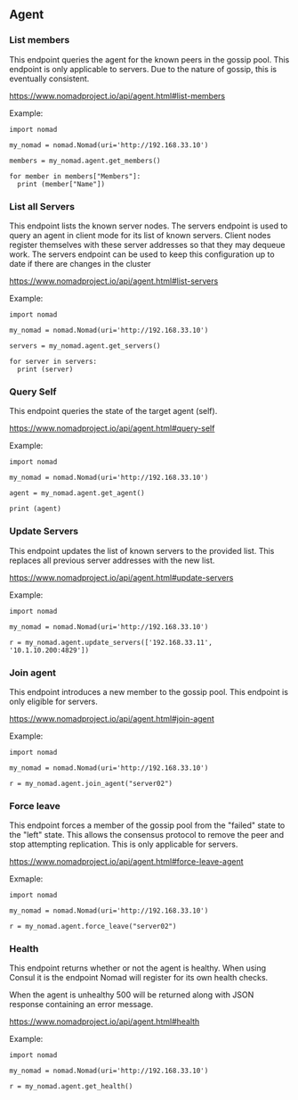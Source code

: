 ## Agent

### List members

This endpoint queries the agent for the known peers in the gossip pool. This endpoint is only applicable to servers. Due to the nature of gossip, this is eventually consistent.

https://www.nomadproject.io/api/agent.html#list-members

Example:

```
import nomad

my_nomad = nomad.Nomad(uri='http://192.168.33.10')

members = my_nomad.agent.get_members()

for member in members["Members"]:
  print (member["Name"])
```

### List all Servers

This endpoint lists the known server nodes. The servers endpoint is used to query an agent in client mode for its list of known servers. Client nodes register themselves with these server addresses so that they may dequeue work. The servers endpoint can be used to keep this configuration up to date if there are changes in the cluster

https://www.nomadproject.io/api/agent.html#list-servers

Example:

```
import nomad

my_nomad = nomad.Nomad(uri='http://192.168.33.10')

servers = my_nomad.agent.get_servers()

for server in servers:
  print (server)
```

### Query Self

This endpoint queries the state of the target agent (self).

https://www.nomadproject.io/api/agent.html#query-self

Example:

```
import nomad

my_nomad = nomad.Nomad(uri='http://192.168.33.10')

agent = my_nomad.agent.get_agent()

print (agent)
```

### Update Servers

This endpoint updates the list of known servers to the provided list. This replaces all previous server addresses with the new list.

https://www.nomadproject.io/api/agent.html#update-servers

Example:

```
import nomad

my_nomad = nomad.Nomad(uri='http://192.168.33.10')

r = my_nomad.agent.update_servers(['192.168.33.11', '10.1.10.200:4829'])
```

### Join agent

This endpoint introduces a new member to the gossip pool. This endpoint is only eligible for servers.

https://www.nomadproject.io/api/agent.html#join-agent

Example:

```
import nomad

my_nomad = nomad.Nomad(uri='http://192.168.33.10')

r = my_nomad.agent.join_agent("server02")
```

### Force leave

This endpoint forces a member of the gossip pool from the "failed" state to the "left" state. This allows the consensus protocol to remove the peer and stop attempting replication. This is only applicable for servers.

https://www.nomadproject.io/api/agent.html#force-leave-agent

Exmaple:

```
import nomad

my_nomad = nomad.Nomad(uri='http://192.168.33.10')

r = my_nomad.agent.force_leave("server02")
```

### Health

This endpoint returns whether or not the agent is healthy. When using Consul it is the endpoint Nomad will register for its own health checks.

When the agent is unhealthy 500 will be returned along with JSON response containing an error message.

https://www.nomadproject.io/api/agent.html#health

Example:

```
import nomad

my_nomad = nomad.Nomad(uri='http://192.168.33.10')

r = my_nomad.agent.get_health()

```
